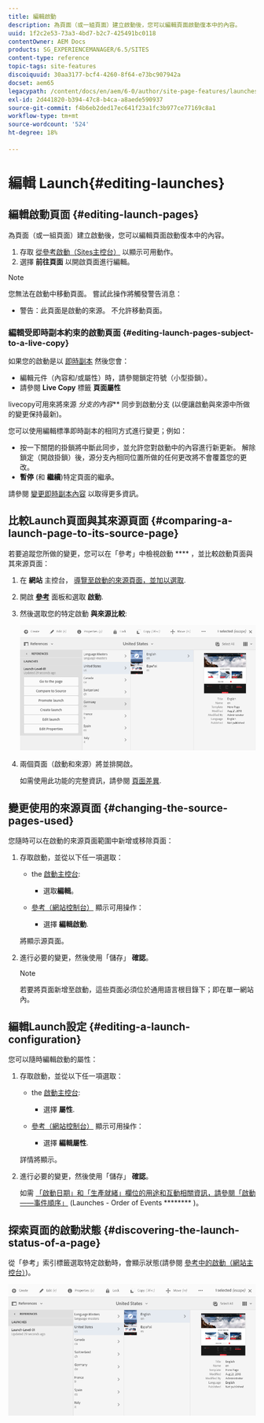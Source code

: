 ```yaml
---
title: 編輯啟動
description: 為頁面（或一組頁面）建立啟動後，您可以編輯頁面啟動復本中的內容。
uuid: 1f2c2e53-73a3-4bd7-b2c7-425491bc0118
contentOwner: AEM Docs
products: SG_EXPERIENCEMANAGER/6.5/SITES
content-type: reference
topic-tags: site-features
discoiquuid: 30aa3177-bcf4-4260-8f64-e73bc907942a
docset: aem65
legacypath: /content/docs/en/aem/6-0/author/site-page-features/launches
exl-id: 2d441820-b394-47c8-b4ca-a8aede590937
source-git-commit: f4b6eb2ded17ec641f23a1fc3b977ce77169c8a1
workflow-type: tm+mt
source-wordcount: '524'
ht-degree: 18%

---
```


# 編輯 Launch{#editing-launches}

## 編輯啟動頁面 {#editing-launch-pages}

為頁面（或一組頁面）建立啟動後，您可以編輯頁面啟動復本中的內容。

1. 存取 [從參考啟動（Sites主控台）](/help/sites-authoring/launches.md#launches-in-references-sites-console) 以顯示可用動作。
1. 選擇 **前往頁面** 以開啟頁面進行編輯。

>[!NOTE]
>
>您無法在啟動中移動頁面。 嘗試此操作將觸發警告消息：
>
>* 警告：此頁面是啟動的來源。 不允許移動頁面。


### 編輯受即時副本約束的啟動頁面 {#editing-launch-pages-subject-to-a-live-copy}

如果您的啟動是以 [即時副本](/help/sites-administering/msm.md) 然後您會：

* 編輯元件（內容和/或屬性）時，請參閱鎖定符號（小型掛鎖）。
* 請參閱 **Live Copy** 標籤 **頁面屬性**

livecopy可用來將來源 *分支的內容*** 同步到啟動分支 (以便讓啟動與來源中所做的變更保持最新)。

您可以使用編輯標準即時副本的相同方式進行變更；例如：

* 按一下關閉的掛鎖將中斷此同步，並允許您對啟動中的內容進行新更新。 解除鎖定（開啟掛鎖）後，源分支內相同位置所做的任何更改將不會覆蓋您的更改。
* **暫停** (和 **繼續**)特定頁面的繼承。

請參閱 [變更即時副本內容](/help/sites-administering/msm-livecopy.md#changing-live-copy-content) 以取得更多資訊。

## 比較Launch頁面與其來源頁面 {#comparing-a-launch-page-to-its-source-page}

若要追蹤您所做的變更，您可以在「參考」中檢視啟動 **** ，並比較啟動頁面與其來源頁面：

1. 在 **網站** 主控台， [導覽至啟動的來源頁面，並加以選取](/help/sites-authoring/basic-handling.md#viewingandselectingyourresources).
1. 開啟 **[參考](/help/sites-authoring/basic-handling.md#references)** 面板和選取 **啟動**.
1. 然後選取您的特定啟動 **與來源比較**:

   ![screen-shot_2019-03-05at121952](assets/screen-shot_2019-03-05at121952.png)

1. 兩個頁面（啟動和來源）將並排開啟。

   如需使用此功能的完整資訊，請參閱 [頁面差異](/help/sites-authoring/page-diff.md).

## 變更使用的來源頁面 {#changing-the-source-pages-used}

您隨時可以在啟動的來源頁面範圍中新增或移除頁面：

1. 存取啟動，並從以下任一項選取：

   * the [啟動主控台](/help/sites-authoring/launches.md#the-launches-console):

      * 選取&#x200B;**編輯**。
   * [參考（網站控制台）](/help/sites-authoring/launches.md#launches-in-references-sites-console) 顯示可用操作：

      * 選擇 **編輯啟動**.

   將顯示源頁面。

1. 進行必要的變更，然後使用「儲存」 **確認**。

   >[!NOTE]
   >
   >若要將頁面新增至啟動，這些頁面必須位於通用語言根目錄下；即在單一網站內。

## 編輯Launch設定 {#editing-a-launch-configuration}

您可以隨時編輯啟動的屬性：

1. 存取啟動，並從以下任一項選取：

   * the [啟動主控台](/help/sites-authoring/launches.md#the-launches-console):

      * 選擇 **屬性**.
   * [參考（網站控制台）](/help/sites-authoring/launches.md#launches-in-references-sites-console) 顯示可用操作：

      * 選擇 **編輯屬性**.

   詳情將顯示。

1. 進行必要的變更，然後使用「儲存」 **確認**。

   如需 [「啟動日期」和「生產就緒」欄位的用途和互動相關資訊，請參閱「啟動——事件順序」](/help/sites-authoring/launches.md#launches-the-order-of-events) (Launches - Order of Events ******** )。

## 探索頁面的啟動狀態 {#discovering-the-launch-status-of-a-page}

從「參考」索引標籤選取特定啟動時，會顯示狀態(請參閱 [參考中的啟動（網站主控台）](/help/sites-authoring/launches.md#launches-in-references-sites-console))。

![screen-shot_2019-03-05at121901](assets/screen-shot_2019-03-05at121901.png)
